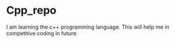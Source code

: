 # Cpp_repo
I am learning the c++ programming language.
This will help me in competitive coding in future.
